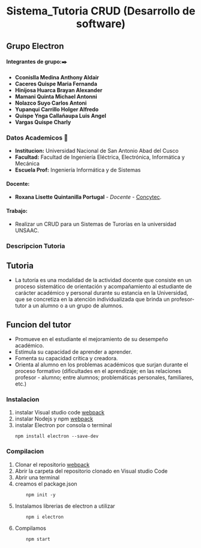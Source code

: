 # **<center> Sistema_Tutoria CRUD (Desarrollo de software) </center>**

## Grupo Electron

#### Integrantes de grupo:✒️
- **Cconislla Medina Anthony Aldair**
- **Caceres Quispe Maria Fernanda**
- **Hinijosa Huarca Brayan Alexander** 
- **Mamani Quinta Michael Antonni**
- **Nolazco Suyo Carlos Antoni** 
- **Yupanqui Carrillo Holger Alfredo** 
- **Quispe Ynga Callañaupa Luis Angel**
- **Vargas Quispe Charly**

### Datos Academicos 📖

- **Institucion:** Universidad Nacional de San Antonio Abad del Cusco
- **Facultad:** Facultad de Ingeniería Eléctrica, Electrónica, Informática y Mecánica
- **Escuela Prof:** Ingeniería Informática y de Sistemas

#### Docente:

- **Roxana Lisette Quintanilla Portugal** - _Docente_ - [Concytec](http://directorio.concytec.gob.pe/appDirectorioCTI/VerDatosInvestigador.do;jsessionid=a64a00668b861c4a52fdead99791?id_investigador=40930).

#### Trabajo:

- Realizar un CRUD para un Sistemas de Turorías en la universidad UNSAAC.

### Descripcion Tutoria
## Tutoria
- La tutoría es una modalidad de la actividad docente que consiste en un proceso sistemático de orientación y acompañamiento al estudiante de carácter académico y personal durante su estancia en la Universidad, que se concretiza en la atención individualizada que brinda un profesor-tutor a un alumno o a un grupo de alumnos.
## Funcion del tutor
- Promueve en el estudiante el mejoramiento de su desempeño académico.
- Estimula su capacidad de aprender a aprender.
- Fomenta su capacidad crítica y creadora.
- Orienta al alumno en los problemas académicos que surjan durante el proceso formativo (dificultades en el aprendizaje; en las relaciones profesor - alumno; entre alumnos; problemáticas personales, familiares, etc.)

### Instalacion
1. instalar Visual studio code [webpack](https://code.visualstudio.com/) 
2. instalar Nodejs y npm [webpack](https://nodejs.org/es/)
3. instalar Electron por consola o terminal 
    ```shell
    npm install electron --save-dev
    ```
### Compilacion
1. Clonar el repositorio [webpack](https://github.com/tonyccm2/tutorias-unsaac)
2. Abrir la carpeta del repositorio clonado en Visual studio Code
3. Abrir una terminal 
4. creamos el package.json
    ```shell
        npm init -y
    ```
5. Instalamos librerias de electron a utilizar
    ```shell
        npm i electron
    ```
6. Compilamos
    ```shell
        npm start
    ```


